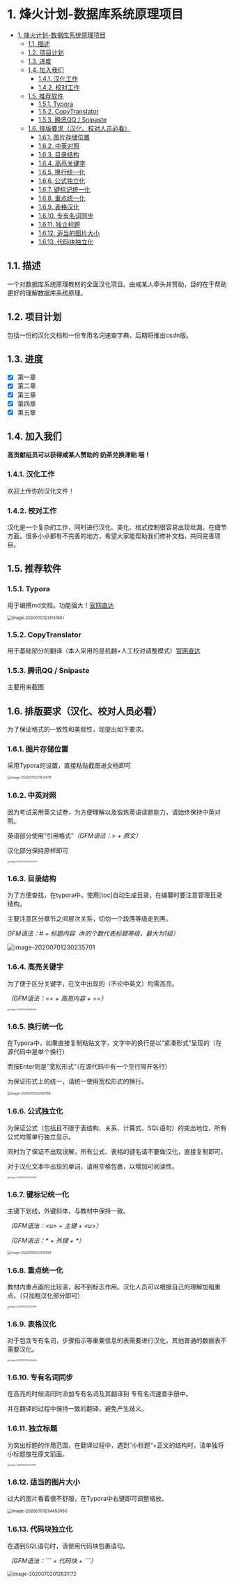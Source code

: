 # 1. 烽火计划-数据库系统原理项目

<!-- TOC -->

- [1. 烽火计划-数据库系统原理项目](#1-烽火计划-数据库系统原理项目)
    - [1.1. 描述](#11-描述)
    - [1.2. 项目计划](#12-项目计划)
    - [1.3. 进度](#13-进度)
    - [1.4. 加入我们](#14-加入我们)
        - [1.4.1. 汉化工作](#141-汉化工作)
        - [1.4.2. 校对工作](#142-校对工作)
    - [1.5. 推荐软件](#15-推荐软件)
        - [1.5.1. Typora](#151-typora)
        - [1.5.2. CopyTranslator](#152-copytranslator)
        - [1.5.3. 腾讯QQ / Snipaste](#153-腾讯qq--snipaste)
    - [1.6. 排版要求（汉化、校对人员必看）](#16-排版要求汉化校对人员必看)
        - [1.6.1. 图片存储位置](#161-图片存储位置)
        - [1.6.2. 中英对照](#162-中英对照)
        - [1.6.3. 目录结构](#163-目录结构)
        - [1.6.4. 高亮关键字](#164-高亮关键字)
        - [1.6.5. 换行统一化](#165-换行统一化)
        - [1.6.6. 公式独立化](#166-公式独立化)
        - [1.6.7. 键标记统一化](#167-键标记统一化)
        - [1.6.8. 重点统一化](#168-重点统一化)
        - [1.6.9. 表格汉化](#169-表格汉化)
        - [1.6.10. 专有名词同步](#1610-专有名词同步)
        - [1.6.11. 独立标题](#1611-独立标题)
        - [1.6.12. 适当的图片大小](#1612-适当的图片大小)
        - [1.6.13. 代码块独立化](#1613-代码块独立化)

<!-- /TOC -->

## 1.1. 描述

一个对数据库系统原理教材的全面汉化项目。由咸某人牵头并赞助，目的在于帮助更好的理解数据库系统原理。

## 1.2. 项目计划

包括一份的汉化文档和一份专用名词速查字典，后期将推出csdn版。

## 1.3. 进度

- [x] 第一章
- [x] 第二章
- [x] 第三章
- [x] 第四章
- [x] 第五章

## 1.4. 加入我们

**高贡献组员可以获得咸某人赞助的 奶茶兑换津贴 哦！**

### 1.4.1. 汉化工作

欢迎上传你的汉化文件！

### 1.4.2. 校对工作

汉化是一个复杂的工作，同时进行汉化、美化、格式控制很容易出现纰漏。在细节方面，很多小点都有不完善的地方，希望大家能帮助我们修补文档，共同完善项目。

## 1.5. 推荐软件

### 1.5.1. Typora

用于编撰md文档。功能强大！[官网直达](https://typora.io/)

<img src="https://github.com/LittleSaltFish/Plan-of-Beacons_DBTranslation/blob/master/README.assets/image-20200701231131901.png" alt="image-20200701231131901" style="zoom:67%;" />

### 1.5.2. CopyTranslator

用于基础部分的翻译（本人采用的是机翻+人工校对调整模式）[官网直达](https://copytranslator.github.io)

### 1.5.3. 腾讯QQ / Snipaste

主要用来截图

## 1.6. 排版要求（汉化、校对人员必看）

为了保证格式的一致性和美观性，现提出如下要求。

### 1.6.1. 图片存储位置

采用Typora的设置，直接粘贴截图进文档即可

<img src="https://github.com/LittleSaltFish/Plan-of-Beacons_DBTranslation/blob/master/README.assets/image-20200701231534879.png" alt="image-20200701231534879" style="zoom: 50%;" />

### 1.6.2. 中英对照

因为考试采用英文试卷，为方便理解以及锻炼英语读题能力，请始终保持中英对照。

英语部分使用“引用格式”*（GFM语法：> + 原文）*

汉化部分保持原样即可

<img src="https://github.com/LittleSaltFish/Plan-of-Beacons_DBTranslation/blob/master/README.assets/image-20200701225432000.png" alt="image-20200701225432000" style="zoom: 33%;" />

### 1.6.3. 目录结构

为了方便查找，在typora中，使用[toc]自动生成目录，在编纂时要注意管理目录结构。

主要注意区分章节之间层次关系，切勿一个段落等级走到黑。

*GFM语法：# + 标题内容（#的个数代表标题等级，最大为1级）*

![image-20200701230235701](README.assets/image-20200701230235701.png)

### 1.6.4. 高亮关键字

为了便于区分关键字，在文中出现的（不论中英文）均需高亮。

*（GFM语法：\=\= + 高亮内容 + \=\=）*

<img src="https://github.com/LittleSaltFish/Plan-of-Beacons_DBTranslation/blob/master/https://github.com/LittleSaltFish/Plan-of-Beacons_DBTranslation/blob/master/README.assets/image-20200701231805482.png" alt="image-20200701231805482" style="zoom: 33%;" />

### 1.6.5. 换行统一化

在Typora中，如果直接复制粘贴文字，文字中的换行是以”紧凑形式“呈现的（在源代码中是单个换行）

而按Enter则是”宽松形式“（在源代码中有一个空行隔开各行）

为保证形式上的统一，请统一使用宽松形式的换行。

<img src="https://github.com/LittleSaltFish/Plan-of-Beacons_DBTranslation/blob/master/README.assets/image-20200701232931156.png" alt="image-20200701232931156" style="zoom:50%;" />

### 1.6.6. 公式独立化

为保证公式（包括且不限于表结构、关系、计算式、SQL语句）的突出地位，所有公式均需单行独立显示。

同时为了保证不出现误解，所有公式、表格的键名请不要做汉化，直接复制即可。

对于汉化文本中出现的单词，请用空格包裹，以增加可阅读性。

<img src="https://github.com/LittleSaltFish/Plan-of-Beacons_DBTranslation/blob/master/README.assets/image-20200701232357943.png" alt="image-20200701232357943" style="zoom: 33%;" />

### 1.6.7. 键标记统一化

主键下划线，外键斜体，与教材中保持一致。

*（GFM语法：\<u\> + 主键 + \<u\>）*

*（GFM语法：\* + 外键 + \*）*

<img src="https://github.com/LittleSaltFish/Plan-of-Beacons_DBTranslation/blob/master/README.assets/image-20200701233135508.png" alt="image-20200701233135508" style="zoom:50%;" />

### 1.6.8. 重点统一化

教材内重点画的比较滥，起不到标志作用。汉化人员可以根据自己的理解加粗重点。（只加粗汉化部分即可）

<img src="https://github.com/LittleSaltFish/Plan-of-Beacons_DBTranslation/blob/master/README.assets/image-20200701233552109.png" alt="image-20200701233552109" style="zoom: 33%;" />

### 1.6.9. 表格汉化

对于包含专有名词，步骤指示等重要信息的表需要进行汉化，其他普通的数据表不需要汉化。

<img src="https://github.com/LittleSaltFish/Plan-of-Beacons_DBTranslation/blob/master/README.assets/image-20200701233748258.png" alt="image-20200701233748258" style="zoom: 33%;" />

### 1.6.10. 专有名词同步

在高亮的时候请同时添加专有名词及其翻译到 专有名词速查手册中。

并在翻译的过程中保持一致的翻译，避免产生歧义。

### 1.6.11. 独立标题

为突出标题的作用范围，在翻译过程中，遇到”小标题“+正文的结构时，请单独将小标题放在原文前面。

<img src="https://github.com/LittleSaltFish/Plan-of-Beacons_DBTranslation/blob/master/README.assets/image-20200701234201186.png" alt="image-20200701234201186" style="zoom: 33%;" />

### 1.6.12. 适当的图片大小

过大的图片看着很不舒服，在Typora中右键即可调整缩放。

<img src="https://github.com/LittleSaltFish/Plan-of-Beacons_DBTranslation/blob/master/README.assets/image-20200701234453950.png" alt="image-20200701234453950" style="zoom: 67%;" />

### 1.6.13. 代码块独立化

在遇到SQL语句时，请使用代码块包裹语句。

*（GFM语法：\`\`\` + 代码块 + \`\`\`）*

<img src="https://github.com/LittleSaltFish/Plan-of-Beacons_DBTranslation/blob/master/README.assets/image-20200702012631172.png" alt="image-20200702012631172" style="zoom: 80%;" />
